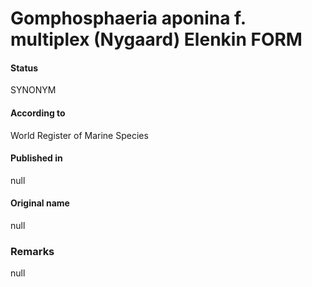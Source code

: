 # Gomphosphaeria aponina f. multiplex (Nygaard) Elenkin FORM

#### Status
SYNONYM

#### According to
World Register of Marine Species

#### Published in
null

#### Original name
null

### Remarks
null